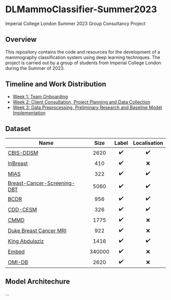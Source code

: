 # DLMammoClassifier-Summer2023
Imperial College London Summer 2023 Group Consultancy Project

## Overview

This repository contains the code and resources for the development of a mammography classification system using deep learning techniques. The project is carried out by a group of students from Imperial College London during the Summer of 2023.

## Timeline and Work Distribution

- [Week 1: Team Onboarding](docs/week1.md)
- [Week 2: Client Consultation, Project Planning and Data Collection](docs/week2.md)
- [Week 3: Data Preprocessing, Preliminary Research and Baseline Model Implementation](docs/week3.md)

## Dataset

| Name | Size | Label | Localisation |
| --- | :---: | :---: | :---: |
| [CBIS-DDSM](https://wiki.cancerimagingarchive.net/pages/viewpage.action?pageId=22516629#2251662935562334b1e043a3a0512554ef512cad) | 2620 | :heavy_check_mark: | :heavy_check_mark: |
| [InBreast](https://www.kaggle.com/datasets/martholi/inbreast?select=inbreast.tgz) | 410 | :heavy_check_mark: | :x: |
| [MIAS](http://peipa.essex.ac.uk/info/mias.html) | 322 | :heavy_check_mark: | :heavy_check_mark: |
| [Breast-Cancer-Screening-DBT](https://wiki.cancerimagingarchive.net/pages/viewpage.action?pageId=64685580#6468558050a1e1bdf0de46de92128576e1d3e9b1) | 5060 | :heavy_check_mark: | :heavy_check_mark: |
| [BCDR](https://bcdr.eu/information/downloads) | 956 | :heavy_check_mark: | :heavy_check_mark: |
| [CDD-CESM](https://wiki.cancerimagingarchive.net/pages/viewpage.action?pageId=109379611) | 326 | :heavy_check_mark: | :heavy_check_mark: |
| [CMMD](https://wiki.cancerimagingarchive.net/pages/viewpage.action?pageId=70230508) | 1775 | :heavy_check_mark: | :x: |
| [Duke Breast Cancer MRI](https://wiki.cancerimagingarchive.net/pages/viewpage.action?pageId=70226903) | 922 | :heavy_check_mark: | :x: |
| [King Abdulaziz](https://www.mdpi.com/2306-5729/6/11/111#) | 1416 | :heavy_check_mark: | :heavy_check_mark: |
| [Embed](https://pubs.rsna.org/doi/10.1148/ryai.220047) | 340000 | :heavy_check_mark: | :x: |
| [OMI-DB](https://www.cancerresearchhorizons.com/licensing-opportunities/optimam-mammography-image-database-omi-db) | 2620 | :heavy_check_mark: | :x: |

## Model Architechure

...